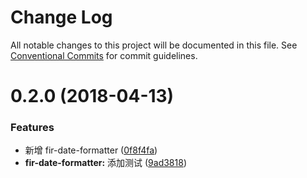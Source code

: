 # Change Log

All notable changes to this project will be documented in this file.
See [Conventional Commits](https://conventionalcommits.org) for commit guidelines.

<a name="0.2.0"></a>
# 0.2.0 (2018-04-13)


### Features

* 新增 fir-date-formatter ([0f8f4fa](https://github.com/fjc0k/fir-ui/commit/0f8f4fa))
* **fir-date-formatter:** 添加测试 ([9ad3818](https://github.com/fjc0k/fir-ui/commit/9ad3818))
